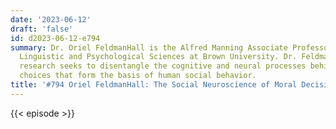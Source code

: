 ```yaml
---
date: '2023-06-12'
draft: 'false'
id: d2023-06-12-e794
summary: Dr. Oriel FeldmanHall is the Alfred Manning Associate Professor of Cognitive,
  Linguistic and Psychological Sciences at Brown University. Dr. FeldmanHall&#39;s
  research seeks to disentangle the cognitive and neural processes behind the complex
  choices that form the basis of human social behavior.
title: '#794 Oriel FeldmanHall: The Social Neuroscience of Moral Decision-Making'
---
```

{{< episode >}}
